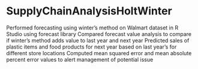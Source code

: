 # SupplyChainAnalysisHoltWinter
Performed forecasting using winter’s method on Walmart dataset in R Studio using forecast library
Compared forecast value analysis to compare if winter’s method adds value to last year and next year
Predicted sales of plastic items and food products for next year based on last year’s for different store locations
Computed mean squared error and mean absolute percent error values to alert management of potential  issue
